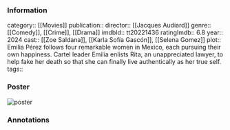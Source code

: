 ### Information
category:: [[Movies]]
publication:: 
director:: [[Jacques Audiard]]
genre:: [[Comedy]], [[Crime]], [[Drama]]
imdbId:: tt20221436
ratingImdb:: 6.8
year:: 2024
cast:: [[Zoe Saldana]], [[Karla Sofía Gascón]], [[Selena Gomez]]
plot:: Emilia Pérez follows four remarkable women in Mexico, each pursuing their own happiness. Cartel leader Emilia enlists Rita, an unappreciated lawyer, to help fake her death so that she can finally live authentically as her true self.
tags::


### Poster
![poster](https://m.media-amazon.com/images/M/MV5BNjBhMWVmYjQtYmI2NC00NjdiLTliMjQtODliYjI5OTZmMzczXkEyXkFqcGc@._V1_SX300.jpg)


### Annotations
